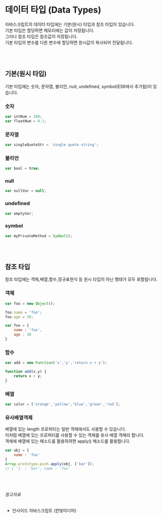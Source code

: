 # 데이터 타입 (Data Types)

자바스크립트의 데이터 타입에는 기본(원시) 타입과 참조 타입이 있습니다. <br>
기본 타입은 할당하면 메모리에는 값이 저장됩니다. <br> 
그러나 참조 타입은 참조값이 저장됩니다. <br>
기본 타입의 변수를 다른 변수에 할당하면 원시값이 복사되어 전달됩니다.

<br>
<br>

## 기본(원시 타입)

기본 타입에는 숫자, 문자열, 불리언, null, undefined, symbol(ES6에서 추가됨)이 있습니다.

### 숫자

```javascript
var intNum = 100;
var floatNum = 0.1;
```

### 문자열

```javascript
var singleQuoteStr = 'single quote string';
```

### 불리언

```javascript
var bool = true;
```

### null

```javascript
var nullVar = null;
``` 

### undefined 

```javascript
var emptyVar;
```

### symbol

```javascript
var myPrivateMethod = Symbol();
```

<br>
<br>

## 참조 타입

참조 타입에는 객체,배열,함수,정규표현식 등 원시 타입이 아닌 형태가 모두 포함됩니다.

### 객체

```javascript
var foo = new Object();

foo.name = 'foo';
foo.age = 30;
```

```javascript
var foo = {
    name : 'foo',
    age : 30
}
```

### 함수

```javascript
var add = new Function('x','y','return x + y');

function add(x,y) {
    return x + y;
}
```

### 배열

```javascript
var color = ['orange','yellow','blue','green','red'];
```

### 유사배열객체

배열에 있는 length 프로퍼티는 일반 객체에서도 사용할 수 있습니다.<br>
이처럼 배열에 있는 프로퍼티를 사용할 수 있는 객체를 유사 배열 객체라 합니다.<br>
객체에 배열에 있는 메소드를 활용하려면 apply() 메소드를 활용합니다.

```javascript
var obj = {
    name : 'foo'
}
Array.prototype.push.apply(obj, ['bar']);
// { '1' : 'bar', name : 'foo'
```

<br>
<br>

###### 참고자료

* 인사이드 자바스크립트 (한빛미디어)